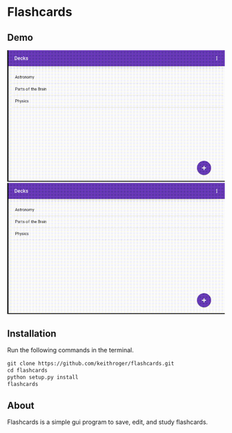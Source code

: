 # Flashcards

## Demo

![demo](images/demo.gif)
![dark mode](images/dark_mode.gif)

## Installation
Run the following commands in the terminal.
```
git clone https://github.com/keithroger/flashcards.git
cd flashcards
python setup.py install
flashcards
```

## About
Flashcards is a simple gui program to save, edit, and study flashcards.
